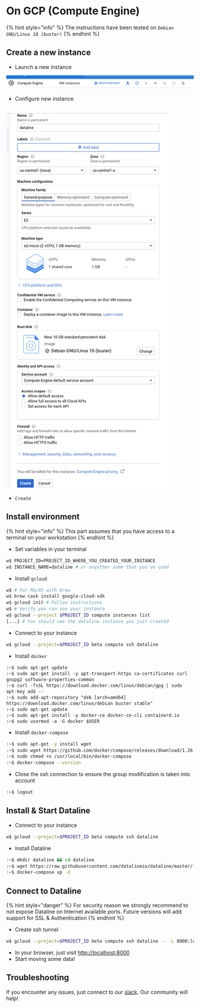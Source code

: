 # On GCP \(Compute Engine\)



{% hint style="info" %}
The instructions have been tested on `Debian GNU/Linux 10 (buster)`
{% endhint %}

## Create a new instance

* Launch a new instance

![](../../.gitbook/assets/gcp_ce_launch.png)

* Configure new instance

![](../../.gitbook/assets/gcp_ce_configure.png)

* `Create`

## Install environment

{% hint style="info" %}
This part assumes that you have access to a terminal on your workstation
{% endhint %}

* Set variables in your terminal

```bash
w$ PROJECT_ID=PROJECT_ID_WHERE_YOU_CREATED_YOUR_INSTANCE
w$ INSTANCE_NAME=dataline # or anyother name that you've used
```

* Install `gcloud`

```bash
w$ # For MacOS with brew
w$ brew cask install google-cloud-sdk
w$ gcloud init # Follow instructions
w$ # Verify you can see your instance
w$ gcloud --project $PROJECT_ID compute instances list
[...] # You should see the dataline instance you just created
```

* Connect to your instance

```bash
w$ gcloud --project=$PROJECT_ID beta compute ssh dataline
```

* Install `docker`

```
:~$ sudo apt-get update
:~$ sudo apt-get install -y apt-transport-https ca-certificates curl gnupg2 software-properties-common
:~$ curl -fsSL https://download.docker.com/linux/debian/gpg | sudo apt-key add --
:~$ sudo add-apt-repository "deb [arch=amd64] https://download.docker.com/linux/debian buster stable"
:~$ sudo apt-get update
:~$ sudo apt-get install -y docker-ce docker-ce-cli containerd.io
:~$ sudo usermod -a -G docker $USER
```

* Install `docker-compose`

```bash
:~$ sudo apt-get -y install wget
:~$ sudo wget https://github.com/docker/compose/releases/download/1.26.2/docker-compose-$(uname -s)-$(uname -m) -O /usr/local/bin/docker-compose
:~$ sudo chmod +x /usr/local/bin/docker-compose
:~$ docker-compose --version
```

* Close the ssh connection to ensure the group modification is taken into account

```bash
:~$ logout
```

## Install & Start Dataline

* Connect to your instance

```bash
w$ gcloud --project=$PROJECT_ID beta compute ssh dataline
```

* Install Dataline

```bash
:~$ mkdir dataline && cd dataline
:~$ wget https://raw.githubusercontent.com/datalineio/dataline/master/{.env,docker-compose.yaml}
:~$ docker-compose up -d
```

## Connect to Dataline

{% hint style="danger" %}
For security reason we strongly recommend to not expose Dataline on Internet available ports. Future versions will add support for SSL & Authentication
{% endhint %}

* Create ssh tunnel

```bash
w$ gcloud --project=$PROJECT_ID beta compute ssh dataline -- -L 8000:localhost:8000 -L 8001:localhost:8001 -N -f
```

* In your browser, just visit [http://localhost:8000](http://localhost:8000)
* Start moving some data!

## Troubleshooting

If you encounter any issues, just connect to our [slack](https://join.slack.com/t/datalinehq/shared_invite/zt-h5m88w3a-twQ_6AF9e8SnAzOIkHu2VQ). Our community will help!

